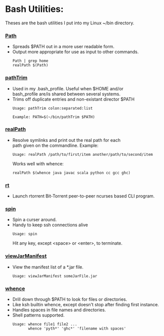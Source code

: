 # Bash Utilities:

Theses are the bash utilities I put into my Linux ~/bin directory.

### [Path](Path)
* Spreads $PATH out in a more user readable form.
* Output more appropriate for use as input to other commands.
  ```
  Path | grep home
  realPath $(Path)
  ```
### [pathTrim](pathTrim)
* Used in my .bash_profile.  Useful when $HOME and/or<br>
  bash_profile are/is shared between several systems.
* Trims off duplicate entries and non-existant director $PATH
  ```
  Usage: pathTrim colon:separated:list

  Example: PATH=$(~/bin/pathTrim $PATH)
  ```
### [realPath](realPath)
* Resolve symlinks and print out the real path for each<br>
  path given on the commandline.  Example:
  ```
  Usage: realPath /path/to/first/item another/path/to/second/item
  ```
  Works well with whence:
  ```
  realPath $(whence java javac scala python cc gcc ghc)
  ```
### [rt](rt)
* Launch rtorrent Bit-Torrent peer-to-peer ncurses based CLI program.

### [spin](spin)
* Spin a curser around.
* Handy to keep ssh connections alive
  ```
  Usage: spin
  ```
  Hit any key, except \<space\> or \<enter\>, to terminate.

### [viewJarManifest](viewJarManifest)
* View the manifest list of a *.jar file.
  ```
  Usage: viewJarManifest someJarFile.jar
  ```
### [whence](whence)
* Drill down through $PATH to look for files or directories.
* Like ksh builtin whence, except doesn't stop after finding
  first instance.
* Handles spaces in file names and directories.
* Shell patterns supported.
  ```
  Usage: whence file1 file2 ...
         whence 'pyth*' 'ghc*' 'filename with spaces'
  ```
